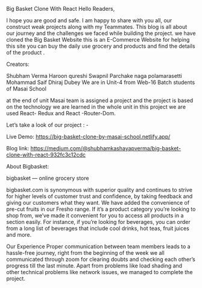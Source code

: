 Big Basket Clone With React
Hello Readers,

I hope you are good and safe. I am happy to share with you all, our construct weak projects along with my Teammates. This blog is all about our journey and the challenges we faced while building the project. we have cloned the Big Basket Website this is an E-Commerce Website for helping this site you can buy the daily use grocery and products and find the details of the product .

Creators:

Shubham Verma
Haroon qureshi
Swapnil Parchake
naga polamarasetti
Mohammad Saif
Dhiraj Dubey
We are in Unit-4 from Web-16 Batch students of Masai School

at the end of unit Masai team is assigned a project and the project is based on the technology we are learned in the whole unit in this project we are used React- Redux and React -Router-Dom.

Let’s take a look of our project : -


Live Demo: https://big-basket-clone-by-masai-school.netlify.app/

Blog link: https://medium.com/@shubhamkashayapverma/big-basket-clone-with-react-932fc3c12cdc

About Bigbasket:

bigbasket — online grocery store

bigbasket.com is synonymous with superior quality and continues to strive for higher levels of customer trust and confidence, by taking feedback and giving our customers what they want. We have added the convenience of pre-cut fruits in our Fresho range. If it’s a product category you’re looking to shop from, we’ve made it convenient for you to access all products in a section easily. For instance, if you’re looking for beverages, you can order from a long list of beverages that include cool drinks, hot teas, fruit juices and more.

Our Experience
Proper communication between team members leads to a hassle-free journey, right from the beginning of the week we all communicated through zoom for clearing doubts and checking each other’s progress till the last minute. Apart from problems like load shading and other technical problems like network issues, we managed to complete the project.